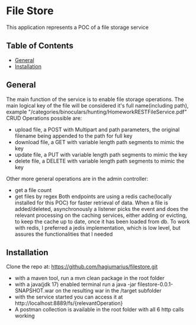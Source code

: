 # File Store
This application represents a POC of a file storage service 
## Table of Contents
- [General](#General)
- [Installation](#installation)


## General
The main function of the service is to enable file storage operations.
The main logical key of the file will be considered it's full name(including path),
example "/categories/binoculars/hunting/HomeworkRESTFileService.pdf"
CRUD Operations possible are:
- upload file, a POST with Multipart and path parameters, the original filename being appended to the path for full key
- download file, a GET with variable length path segments to mimic the key
- update file, a PUT with variable length path segments to mimic the key
- delete file, a DELETE with variable length path segments to mimic the key

Other more general operations are in the admin controller:
- get a file count
- get files by regex
Both endpoints are using a redis cache(locally installed for this POC) for faster retrieval of data.
When a file is added/deleted, asynchronously a listener picks the event and does the relevant processing 
on the caching services, either adding or evicting, to keep the cache up to date, once it has been
loaded from db.
To work with redis, I preferred a jedis implementation, which is low level, but assures the functionalities that I needed

## Installation
Clone the repo at: https://github.com/hagiumarius/filestore.git
- with a maven tool, run a mvn clean package in the root folder
- with a java(jdk 17) enabled terminal run a java -jar filestore-0.0.1-SNAPSHOT.war on the resulting war in the /target subfolder
- with the service started you can access it at http://localhost:8889/fs/{relevantOperation}
- A postman collection is available in the root folder with all 6 http calls working

